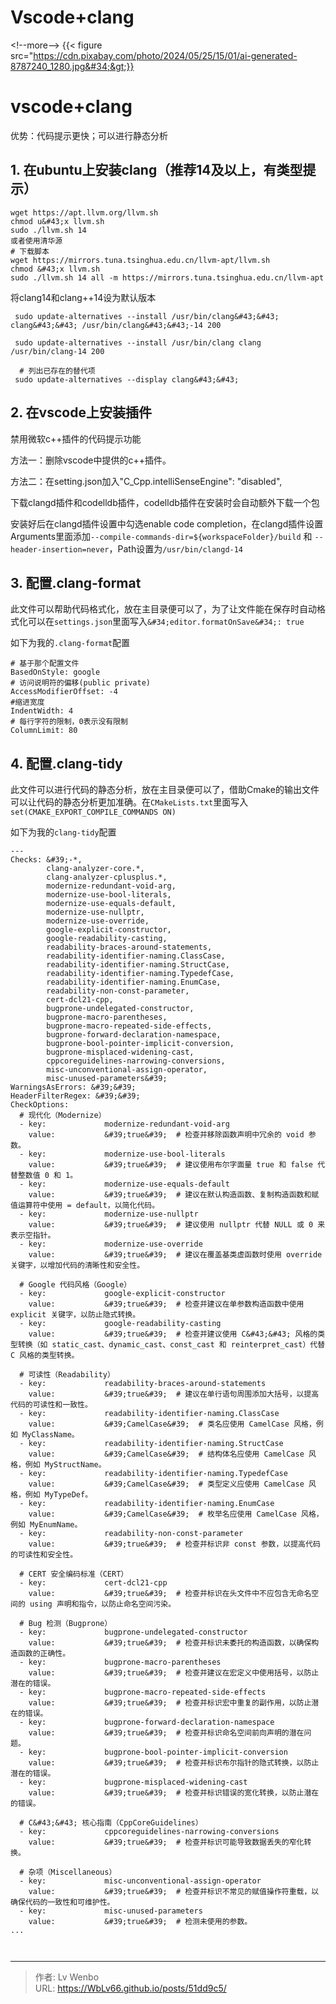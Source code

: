 # Vscode&#43;clang


&lt;!--more--&gt;
{{&lt; figure src=&#34;https://cdn.pixabay.com/photo/2024/05/25/15/01/ai-generated-8787240_1280.jpg&#34;&gt;}}
# vscode&#43;clang

优势：代码提示更快；可以进行静态分析

## 1. 在ubuntu上安装clang（推荐14及以上，有类型提示）
```
wget https://apt.llvm.org/llvm.sh
chmod u&#43;x llvm.sh
sudo ./llvm.sh 14
或者使用清华源
# 下载脚本
wget https://mirrors.tuna.tsinghua.edu.cn/llvm-apt/llvm.sh
chmod &#43;x llvm.sh
sudo ./llvm.sh 14 all -m https://mirrors.tuna.tsinghua.edu.cn/llvm-apt
```
将clang14和clang&#43;&#43;14设为默认版本
```
 sudo update-alternatives --install /usr/bin/clang&#43;&#43; clang&#43;&#43; /usr/bin/clang&#43;&#43;-14 200
 
 sudo update-alternatives --install /usr/bin/clang clang /usr/bin/clang-14 200
 
  # 列出已存在的替代项
 sudo update-alternatives --display clang&#43;&#43;

 ```
## 2. 在vscode上安装插件

禁用微软c&#43;&#43;插件的代码提示功能

方法一：删除vscode中提供的c&#43;&#43;插件。

方法二：在setting.json加入&#34;C_Cpp.intelliSenseEngine&#34;: &#34;disabled&#34;,

下载clangd插件和codelldb插件，codelldb插件在安装时会自动额外下载一个包

安装好后在clangd插件设置中勾选enable code completion，在clangd插件设置Arguments里面添加``--compile-commands-dir=${workspaceFolder}/build`` 和 ``--header-insertion=never``，Path设置为``/usr/bin/clangd-14``
## 3. 配置.clang-format

此文件可以帮助代码格式化，放在主目录便可以了，为了让文件能在保存时自动格式化可以在`settings.json`里面写入`&#34;editor.formatOnSave&#34;: true`

如下为我的`.clang-format`配置
```
# 基于那个配置文件
BasedOnStyle: google
# 访问说明符的偏移(public private)
AccessModifierOffset: -4
#缩进宽度
IndentWidth: 4
# 每行字符的限制，0表示没有限制  
ColumnLimit: 80

```
## 4. 配置.clang-tidy

此文件可以进行代码的静态分析，放在主目录便可以了，借助Cmake的输出文件可以让代码的静态分析更加准确。在`CMakeLists.txt`里面写入`set(CMAKE_EXPORT_COMPILE_COMMANDS ON)`

如下为我的`clang-tidy`配置

```
---
Checks: &#39;-*,
        clang-analyzer-core.*,
        clang-analyzer-cplusplus.*,
        modernize-redundant-void-arg,
        modernize-use-bool-literals,
        modernize-use-equals-default,
        modernize-use-nullptr,
        modernize-use-override,
        google-explicit-constructor,
        google-readability-casting,
        readability-braces-around-statements,
        readability-identifier-naming.ClassCase,
        readability-identifier-naming.StructCase,
        readability-identifier-naming.TypedefCase,
        readability-identifier-naming.EnumCase,
        readability-non-const-parameter,
        cert-dcl21-cpp,
        bugprone-undelegated-constructor,
        bugprone-macro-parentheses,
        bugprone-macro-repeated-side-effects,
        bugprone-forward-declaration-namespace,
        bugprone-bool-pointer-implicit-conversion,
        bugprone-misplaced-widening-cast,
        cppcoreguidelines-narrowing-conversions,
        misc-unconventional-assign-operator,
        misc-unused-parameters&#39;
WarningsAsErrors: &#39;&#39;
HeaderFilterRegex: &#39;&#39;
CheckOptions:
  # 现代化（Modernize）
  - key:             modernize-redundant-void-arg
    value:           &#39;true&#39;  # 检查并移除函数声明中冗余的 void 参数。
  - key:             modernize-use-bool-literals
    value:           &#39;true&#39;  # 建议使用布尔字面量 true 和 false 代替整数值 0 和 1。
  - key:             modernize-use-equals-default
    value:           &#39;true&#39;  # 建议在默认构造函数、复制构造函数和赋值运算符中使用 = default，以简化代码。
  - key:             modernize-use-nullptr
    value:           &#39;true&#39;  # 建议使用 nullptr 代替 NULL 或 0 来表示空指针。
  - key:             modernize-use-override
    value:           &#39;true&#39;  # 建议在覆盖基类虚函数时使用 override 关键字，以增加代码的清晰性和安全性。

  # Google 代码风格（Google）
  - key:             google-explicit-constructor
    value:           &#39;true&#39;  # 检查并建议在单参数构造函数中使用 explicit 关键字，以防止隐式转换。
  - key:             google-readability-casting
    value:           &#39;true&#39;  # 检查并建议使用 C&#43;&#43; 风格的类型转换（如 static_cast、dynamic_cast、const_cast 和 reinterpret_cast）代替 C 风格的类型转换。

  # 可读性（Readability）
  - key:             readability-braces-around-statements
    value:           &#39;true&#39;  # 建议在单行语句周围添加大括号，以提高代码的可读性和一致性。
  - key:             readability-identifier-naming.ClassCase
    value:           &#39;CamelCase&#39;  # 类名应使用 CamelCase 风格，例如 MyClassName。
  - key:             readability-identifier-naming.StructCase
    value:           &#39;CamelCase&#39;  # 结构体名应使用 CamelCase 风格，例如 MyStructName。
  - key:             readability-identifier-naming.TypedefCase
    value:           &#39;CamelCase&#39;  # 类型定义应使用 CamelCase 风格，例如 MyTypeDef。
  - key:             readability-identifier-naming.EnumCase
    value:           &#39;CamelCase&#39;  # 枚举名应使用 CamelCase 风格，例如 MyEnumName。
  - key:             readability-non-const-parameter
    value:           &#39;true&#39;  # 检查并标识非 const 参数，以提高代码的可读性和安全性。

  # CERT 安全编码标准（CERT）
  - key:             cert-dcl21-cpp
    value:           &#39;true&#39;  # 检查并标识在头文件中不应包含无命名空间的 using 声明和指令，以防止命名空间污染。

  # Bug 检测（Bugprone）
  - key:             bugprone-undelegated-constructor
    value:           &#39;true&#39;  # 检查并标识未委托的构造函数，以确保构造函数的正确性。
  - key:             bugprone-macro-parentheses
    value:           &#39;true&#39;  # 检查并建议在宏定义中使用括号，以防止潜在的错误。
  - key:             bugprone-macro-repeated-side-effects
    value:           &#39;true&#39;  # 检查并标识宏中重复的副作用，以防止潜在的错误。
  - key:             bugprone-forward-declaration-namespace
    value:           &#39;true&#39;  # 检查并标识命名空间前向声明的潜在问题。
  - key:             bugprone-bool-pointer-implicit-conversion
    value:           &#39;true&#39;  # 检查并标识布尔指针的隐式转换，以防止潜在的错误。
  - key:             bugprone-misplaced-widening-cast
    value:           &#39;true&#39;  # 检查并标识错误的宽化转换，以防止潜在的错误。

  # C&#43;&#43; 核心指南（CppCoreGuidelines）
  - key:             cppcoreguidelines-narrowing-conversions
    value:           &#39;true&#39;  # 检查并标识可能导致数据丢失的窄化转换。

  # 杂项（Miscellaneous）
  - key:             misc-unconventional-assign-operator
    value:           &#39;true&#39;  # 检查并标识不常见的赋值操作符重载，以确保代码的一致性和可维护性。
  - key:             misc-unused-parameters
    value:           &#39;true&#39;  # 检测未使用的参数。
...



```



---

> 作者: Lv Wenbo  
> URL: https://WbLv66.github.io/posts/51dd9c5/  

